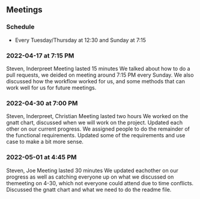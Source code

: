 ## Meetings ##

### Schedule ###

* Every Tuesday/Thursday at 12:30 and Sunday at 7:15

### 2022-04-17 at 7:15 PM
Steven, Inderpreet
Meeting lasted 15 minutes
We talked about how to do a pull requests, we deided on meeting around 7:15 PM every Sunday. We also discussed how the workflow worked for us, and some methods
that can work well for us for future meetings.


### 2022-04-30 at 7:00 PM
Steven, Inderpreet, Christian
Meeting lasted two hours
We worked on the gnatt chart, discussed when we will work on the project. Updated each other on our current progress. We assigned people to do the remainder of the functional requirements. Updated some of the requirements and use case to make a bit more sense.

### 2022-05-01 at 4:45 PM
Steven, Joe
Meeting lasted 30 minutes
We updated eachother on our progress as well as catching everyone up on what we discussed on themeeting on 4-30, which not everyone could attend due to time conflicts. Discussed the gnatt chart and what we need to do the readme file.
